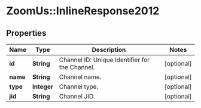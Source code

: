 # ZoomUs::InlineResponse2012

## Properties
Name | Type | Description | Notes
------------ | ------------- | ------------- | -------------
**id** | **String** | Channel ID: Unique Identifier for the Channel. | [optional] 
**name** | **String** | Channel name. | [optional] 
**type** | **Integer** | Channel type. | [optional] 
**jid** | **String** | Channel JID.  | [optional] 


